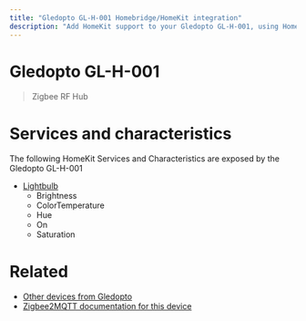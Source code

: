```yaml
---
title: "Gledopto GL-H-001 Homebridge/HomeKit integration"
description: "Add HomeKit support to your Gledopto GL-H-001, using Homebridge, Zigbee2MQTT and homebridge-z2m."
---
```

<!---
This file has been GENERATED using src/docgen/docgen.ts
DO NOT EDIT THIS FILE MANUALLY!
-->
# Gledopto GL-H-001
> Zigbee RF Hub


# Services and characteristics
The following HomeKit Services and Characteristics are exposed by
the Gledopto GL-H-001

* [Lightbulb](../../light.md)
  * Brightness
  * ColorTemperature
  * Hue
  * On
  * Saturation


# Related
* [Other devices from Gledopto](../index.md#gledopto)
* [Zigbee2MQTT documentation for this device](https://www.zigbee2mqtt.io/devices/GL-H-001.html)
